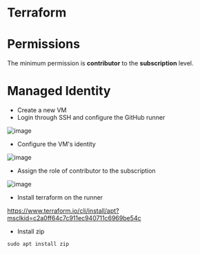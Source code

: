# Terraform

# Permissions
The minimum permission is **contributor** to the **subscription** level.

# Managed Identity
- Create a new VM
- Login through SSH and configure the GitHub runner

![image](https://user-images.githubusercontent.com/25728713/165964912-4e2d1382-d287-4c81-b128-a7941bf78ed8.png)

- Configure the VM's identity

![image](https://user-images.githubusercontent.com/25728713/165964171-bdfe9fee-3dbb-4ad9-aaaa-93a60eec2834.png)

- Assign the role of contributor to the subscription

![image](https://user-images.githubusercontent.com/25728713/165971121-b6939c4a-7801-4033-8876-2881b73b2023.png)

- Install terraform on the runner

https://www.terraform.io/cli/install/apt?msclkid=c2a0ff64c7c911ec940711c6969be54c

- Install zip

```
sudo apt install zip
```
